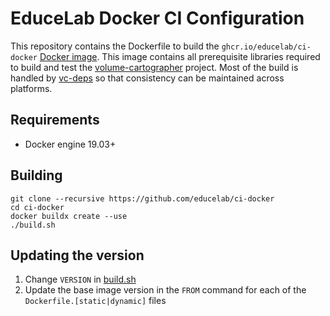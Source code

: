 # EduceLab Docker CI Configuration

This repository contains the Dockerfile to build the `ghcr.io/educelab/ci-docker`
[Docker image](https://github.com/orgs/educelab/packages/container/package/ci-docker). This image contains all prerequisite libraries required
to build and test the
[volume-cartographer](https://github.com/educelab/volume-cartographer)
project. Most of the build is handled by
[vc-deps](https://github.com/educelab/vc-deps) so that consistency can be
maintained across platforms.

## Requirements
 * Docker engine 19.03+

## Building
```shell
git clone --recursive https://github.com/educelab/ci-docker
cd ci-docker
docker buildx create --use
./build.sh
```

## Updating the version
1. Change `VERSION` in [build.sh](build.sh)
2. Update the base image version in the `FROM` command for each of the `Dockerfile.[static|dynamic]` files

